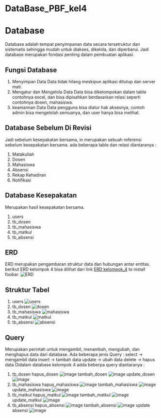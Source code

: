 # DataBase_PBF_kel4
# Database

Database adalah tempat penyimpanan data secara tersetruktur dan sistematis sehingga mudah untuk diakses, dikelola, dan diperbarui. Jadi database merupakan fondasi penting dalam pembuatan aplikasi.

## Fungsi Database

1. Menyimpan Data 
Data tidak hilang meskipun aplikasi ditutup dan server mati.
2. Mengatur dan Mengelola Data
Data bisa dikelompokan dalam table contohnya excel, dan bisa dipisahkan berdasarkan relasi seperti contohnya dosen, mahasiswa.
3. keamannan Data
Data pengguna bisa diatur hak aksesnya, contoh admin bisa mengelolah semuanya, dan user hanya bisa melihat.

## Database Sebelum Di Revisi
Jadi sebelum kesepakatan bersama, in merupakan sebuah referensi sebelum kesepakatan bersama. ada beberapa table dan relasi diantaranya :
1. Matakuliah
2. Dosen 
3. Mahasiswa
4. Absensi
5. Rekap Kehadiran
6. Notifikasi

## Database Kesepakatan
Merupakan hasil kesepakatan bersama.
1. users
2. tb_dosen
3. tb_mahasiswa
4. tb_matkul
5. tb_absensi

## ERD
ERD merupakan pengambaran struktur data dan hubungan antar entitas. berikut ERD kelompok 4 bisa dilihat dari link [ERD kelompok_4](https://drive.google.com/file/d/1ITw74a7gaKede_lDFxC7wmh6mW83CC7J/view?usp=sharing) to install foobar.
![ERD](https://github.com/user-attachments/assets/474c9df8-e96c-45f0-9a15-fbe13006cd06)

## Struktur Tabel
1. users
![users](https://github.com/user-attachments/assets/c18e70d0-ade1-4961-b057-116816108b61)
2. tb_dosen
![dosen](https://github.com/user-attachments/assets/6df7078e-52ce-46ef-9935-7b2224035e7f)
3. tb_mahasiswa
![mahasiswa](https://github.com/user-attachments/assets/8d5ae3d1-f8bd-4c66-80db-f9280060c872)
4. tb_matkul
![matkul](https://github.com/user-attachments/assets/cbc3967f-b6f5-4875-bfe3-a4d1d6a1b82f)
5. tb_absensi
![absensi](https://github.com/user-attachments/assets/0abf4977-dfb8-44d9-94a5-66dcf561c129)

## Query
Merupakan perintah untuk mengambil, menambah, mengubah, dan menghapus data dari database. Ada beberapa jenis Query :
select  ->  mengambil data
insert  ->  tambah data
update  ->  ubah data
delete  ->  hapus data
Didalam database kelompok 4 adda beberpa query diantaranya :
1. tb_dosen
hapus_dosen
![image](https://github.com/user-attachments/assets/f198b2c1-3ab6-4485-8c13-508fc86af001)
tambah_dosen
![image](https://github.com/user-attachments/assets/9764d0f2-3c21-494d-80bc-8c812b44c79a)
update_dosen
![image](https://github.com/user-attachments/assets/f3dd3f76-ad9b-40bc-9dc0-5d220bc7a9bd)
2. tb_mahasiswa
hapus_mahasiswa
![image](https://github.com/user-attachments/assets/2428b098-3452-4f89-ad67-756da3a5d2d6)
tambah_mahasiswa
![image](https://github.com/user-attachments/assets/981a099d-f62a-48f4-b9a5-41d189a7e168)
update_mahasiswa
![image](https://github.com/user-attachments/assets/a8de1e2c-5e85-416f-8e43-b8c7c72d891c)
3. tb_matkul
hapus_matkul
![image](https://github.com/user-attachments/assets/cc43ebe9-5674-4537-a058-3171776a3db9)
tambah_matkul
![image](https://github.com/user-attachments/assets/0d49a6f1-83ce-4ec7-9409-4b6b72b665fb)
update_matkul
![image](https://github.com/user-attachments/assets/9591657f-d565-4738-8d4f-5280aada584d)
4. tb_absensi
hapus_absensi
![image](https://github.com/user-attachments/assets/7a4738b7-3ed9-4c80-964c-a5df7e80615a)
tambah_absensi
![image](https://github.com/user-attachments/assets/7a48c806-f31f-4bf9-b0c7-dc9179d47983)
update absensi
![image](https://github.com/user-attachments/assets/aef39c2b-6993-4032-9075-075b026b3bee)


